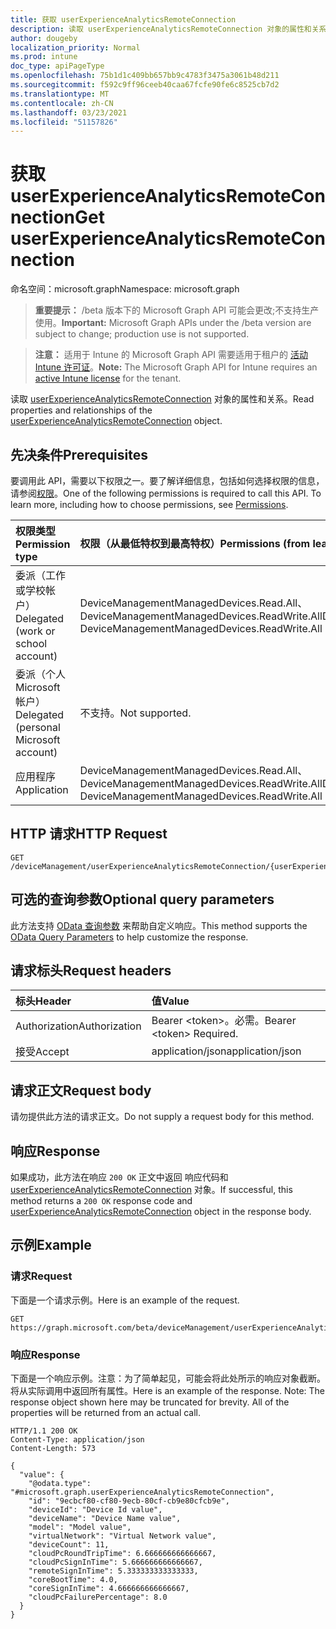 ```yaml
---
title: 获取 userExperienceAnalyticsRemoteConnection
description: 读取 userExperienceAnalyticsRemoteConnection 对象的属性和关系。
author: dougeby
localization_priority: Normal
ms.prod: intune
doc_type: apiPageType
ms.openlocfilehash: 75b1d1c409bb657bb9c4783f3475a3061b48d211
ms.sourcegitcommit: f592c9ff96ceeb40caa67fcfe90fe6c8525cb7d2
ms.translationtype: MT
ms.contentlocale: zh-CN
ms.lasthandoff: 03/23/2021
ms.locfileid: "51157826"
---
```

# <a name="get-userexperienceanalyticsremoteconnection"></a><span data-ttu-id="909b0-103">获取 userExperienceAnalyticsRemoteConnection</span><span class="sxs-lookup"><span data-stu-id="909b0-103">Get userExperienceAnalyticsRemoteConnection</span></span>

<span data-ttu-id="909b0-104">命名空间：microsoft.graph</span><span class="sxs-lookup"><span data-stu-id="909b0-104">Namespace: microsoft.graph</span></span>

> <span data-ttu-id="909b0-105">**重要提示：** /beta 版本下的 Microsoft Graph API 可能会更改;不支持生产使用。</span><span class="sxs-lookup"><span data-stu-id="909b0-105">**Important:** Microsoft Graph APIs under the /beta version are subject to change; production use is not supported.</span></span>

> <span data-ttu-id="909b0-106">**注意：** 适用于 Intune 的 Microsoft Graph API 需要适用于租户的 [活动 Intune 许可证](https://go.microsoft.com/fwlink/?linkid=839381)。</span><span class="sxs-lookup"><span data-stu-id="909b0-106">**Note:** The Microsoft Graph API for Intune requires an [active Intune license](https://go.microsoft.com/fwlink/?linkid=839381) for the tenant.</span></span>

<span data-ttu-id="909b0-107">读取 [userExperienceAnalyticsRemoteConnection](../resources/intune-devices-userexperienceanalyticsremoteconnection.md) 对象的属性和关系。</span><span class="sxs-lookup"><span data-stu-id="909b0-107">Read properties and relationships of the [userExperienceAnalyticsRemoteConnection](../resources/intune-devices-userexperienceanalyticsremoteconnection.md) object.</span></span>

## <a name="prerequisites"></a><span data-ttu-id="909b0-108">先决条件</span><span class="sxs-lookup"><span data-stu-id="909b0-108">Prerequisites</span></span>
<span data-ttu-id="909b0-p101">要调用此 API，需要以下权限之一。要了解详细信息，包括如何选择权限的信息，请参阅[权限](/graph/permissions-reference)。</span><span class="sxs-lookup"><span data-stu-id="909b0-p101">One of the following permissions is required to call this API. To learn more, including how to choose permissions, see [Permissions](/graph/permissions-reference).</span></span>

|<span data-ttu-id="909b0-111">权限类型</span><span class="sxs-lookup"><span data-stu-id="909b0-111">Permission type</span></span>|<span data-ttu-id="909b0-112">权限（从最低特权到最高特权）</span><span class="sxs-lookup"><span data-stu-id="909b0-112">Permissions (from least to most privileged)</span></span>|
|:---|:---|
|<span data-ttu-id="909b0-113">委派（工作或学校帐户）</span><span class="sxs-lookup"><span data-stu-id="909b0-113">Delegated (work or school account)</span></span>|<span data-ttu-id="909b0-114">DeviceManagementManagedDevices.Read.All、DeviceManagementManagedDevices.ReadWrite.All</span><span class="sxs-lookup"><span data-stu-id="909b0-114">DeviceManagementManagedDevices.Read.All, DeviceManagementManagedDevices.ReadWrite.All</span></span>|
|<span data-ttu-id="909b0-115">委派（个人 Microsoft 帐户）</span><span class="sxs-lookup"><span data-stu-id="909b0-115">Delegated (personal Microsoft account)</span></span>|<span data-ttu-id="909b0-116">不支持。</span><span class="sxs-lookup"><span data-stu-id="909b0-116">Not supported.</span></span>|
|<span data-ttu-id="909b0-117">应用程序</span><span class="sxs-lookup"><span data-stu-id="909b0-117">Application</span></span>|<span data-ttu-id="909b0-118">DeviceManagementManagedDevices.Read.All、DeviceManagementManagedDevices.ReadWrite.All</span><span class="sxs-lookup"><span data-stu-id="909b0-118">DeviceManagementManagedDevices.Read.All, DeviceManagementManagedDevices.ReadWrite.All</span></span>|

## <a name="http-request"></a><span data-ttu-id="909b0-119">HTTP 请求</span><span class="sxs-lookup"><span data-stu-id="909b0-119">HTTP Request</span></span>
<!-- {
  "blockType": "ignored"
}
-->
``` http
GET /deviceManagement/userExperienceAnalyticsRemoteConnection/{userExperienceAnalyticsRemoteConnectionId}
```

## <a name="optional-query-parameters"></a><span data-ttu-id="909b0-120">可选的查询参数</span><span class="sxs-lookup"><span data-stu-id="909b0-120">Optional query parameters</span></span>
<span data-ttu-id="909b0-121">此方法支持 [OData 查询参数](/graph/query-parameters) 来帮助自定义响应。</span><span class="sxs-lookup"><span data-stu-id="909b0-121">This method supports the [OData Query Parameters](/graph/query-parameters) to help customize the response.</span></span>

## <a name="request-headers"></a><span data-ttu-id="909b0-122">请求标头</span><span class="sxs-lookup"><span data-stu-id="909b0-122">Request headers</span></span>
|<span data-ttu-id="909b0-123">标头</span><span class="sxs-lookup"><span data-stu-id="909b0-123">Header</span></span>|<span data-ttu-id="909b0-124">值</span><span class="sxs-lookup"><span data-stu-id="909b0-124">Value</span></span>|
|:---|:---|
|<span data-ttu-id="909b0-125">Authorization</span><span class="sxs-lookup"><span data-stu-id="909b0-125">Authorization</span></span>|<span data-ttu-id="909b0-126">Bearer &lt;token&gt;。必需。</span><span class="sxs-lookup"><span data-stu-id="909b0-126">Bearer &lt;token&gt; Required.</span></span>|
|<span data-ttu-id="909b0-127">接受</span><span class="sxs-lookup"><span data-stu-id="909b0-127">Accept</span></span>|<span data-ttu-id="909b0-128">application/json</span><span class="sxs-lookup"><span data-stu-id="909b0-128">application/json</span></span>|

## <a name="request-body"></a><span data-ttu-id="909b0-129">请求正文</span><span class="sxs-lookup"><span data-stu-id="909b0-129">Request body</span></span>
<span data-ttu-id="909b0-130">请勿提供此方法的请求正文。</span><span class="sxs-lookup"><span data-stu-id="909b0-130">Do not supply a request body for this method.</span></span>

## <a name="response"></a><span data-ttu-id="909b0-131">响应</span><span class="sxs-lookup"><span data-stu-id="909b0-131">Response</span></span>
<span data-ttu-id="909b0-132">如果成功，此方法在响应 `200 OK` 正文中返回 响应代码和 [userExperienceAnalyticsRemoteConnection](../resources/intune-devices-userexperienceanalyticsremoteconnection.md) 对象。</span><span class="sxs-lookup"><span data-stu-id="909b0-132">If successful, this method returns a `200 OK` response code and [userExperienceAnalyticsRemoteConnection](../resources/intune-devices-userexperienceanalyticsremoteconnection.md) object in the response body.</span></span>

## <a name="example"></a><span data-ttu-id="909b0-133">示例</span><span class="sxs-lookup"><span data-stu-id="909b0-133">Example</span></span>

### <a name="request"></a><span data-ttu-id="909b0-134">请求</span><span class="sxs-lookup"><span data-stu-id="909b0-134">Request</span></span>
<span data-ttu-id="909b0-135">下面是一个请求示例。</span><span class="sxs-lookup"><span data-stu-id="909b0-135">Here is an example of the request.</span></span>
``` http
GET https://graph.microsoft.com/beta/deviceManagement/userExperienceAnalyticsRemoteConnection/{userExperienceAnalyticsRemoteConnectionId}
```

### <a name="response"></a><span data-ttu-id="909b0-136">响应</span><span class="sxs-lookup"><span data-stu-id="909b0-136">Response</span></span>
<span data-ttu-id="909b0-p102">下面是一个响应示例。注意：为了简单起见，可能会将此处所示的响应对象截断。将从实际调用中返回所有属性。</span><span class="sxs-lookup"><span data-stu-id="909b0-p102">Here is an example of the response. Note: The response object shown here may be truncated for brevity. All of the properties will be returned from an actual call.</span></span>
``` http
HTTP/1.1 200 OK
Content-Type: application/json
Content-Length: 573

{
  "value": {
    "@odata.type": "#microsoft.graph.userExperienceAnalyticsRemoteConnection",
    "id": "9ecbcf80-cf80-9ecb-80cf-cb9e80cfcb9e",
    "deviceId": "Device Id value",
    "deviceName": "Device Name value",
    "model": "Model value",
    "virtualNetwork": "Virtual Network value",
    "deviceCount": 11,
    "cloudPcRoundTripTime": 6.666666666666667,
    "cloudPcSignInTime": 5.666666666666667,
    "remoteSignInTime": 5.333333333333333,
    "coreBootTime": 4.0,
    "coreSignInTime": 4.666666666666667,
    "cloudPcFailurePercentage": 8.0
  }
}
```




